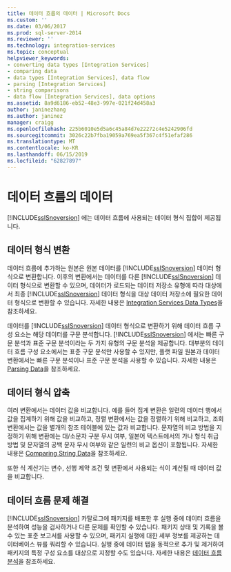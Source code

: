```yaml
---
title: 데이터 흐름의 데이터 | Microsoft Docs
ms.custom: ''
ms.date: 03/06/2017
ms.prod: sql-server-2014
ms.reviewer: ''
ms.technology: integration-services
ms.topic: conceptual
helpviewer_keywords:
- converting data types [Integration Services]
- comparing data
- data types [Integration Services], data flow
- parsing [Integration Services]
- string comparisons
- data flow [Integration Services], data options
ms.assetid: 8a9d6186-eb52-48e3-997e-021f24d458a3
author: janinezhang
ms.author: janinez
manager: craigg
ms.openlocfilehash: 225b6010e5d5a6c45a84d7e22272c4e5242906fd
ms.sourcegitcommit: 3026c22b7fba19059a769ea5f367c4f51efaf286
ms.translationtype: MT
ms.contentlocale: ko-KR
ms.lasthandoff: 06/15/2019
ms.locfileid: "62827897"
---
```

# <a name="data-in-data-flows"></a>데이터 흐름의 데이터
  [!INCLUDE[ssISnoversion](../../includes/ssisnoversion-md.md)] 에는 데이터 흐름에 사용되는 데이터 형식 집합이 제공됩니다.  
  
## <a name="data-type-conversion"></a>데이터 형식 변환  
 데이터 흐름에 추가하는 원본은 원본 데이터를 [!INCLUDE[ssISnoversion](../../includes/ssisnoversion-md.md)] 데이터 형식으로 변환합니다. 이후의 변환에서는 데이터를 다른 [!INCLUDE[ssISnoversion](../../includes/ssisnoversion-md.md)] 데이터 형식으로 변환할 수 있으며, 데이터가 로드되는 데이터 저장소 유형에 따라 대상에서 최종 [!INCLUDE[ssISnoversion](../../includes/ssisnoversion-md.md)] 데이터 형식을 대상 데이터 저장소에 필요한 데이터 형식으로 변환할 수 있습니다. 자세한 내용은 [Integration Services Data Types](integration-services-data-types.md)을 참조하세요.  
  
 데이터를 [!INCLUDE[ssISnoversion](../../includes/ssisnoversion-md.md)] 데이터 형식으로 변환하기 위해 데이터 흐름 구성 요소는 해당 데이터를 구문 분석합니다. [!INCLUDE[ssISnoversion](../../includes/ssisnoversion-md.md)] 에서는 빠른 구문 분석과 표준 구문 분석이라는 두 가지 유형의 구문 분석을 제공합니다. 대부분의 데이터 흐름 구성 요소에서는 표준 구문 분석만 사용할 수 있지만, 플랫 파일 원본과 데이터 변환에서는 빠른 구문 분석이나 표준 구문 분석을 사용할 수 있습니다. 자세한 내용은 [Parsing Data](parsing-data.md)을 참조하세요.  
  
## <a name="data-type-comparison"></a>데이터 형식 압축  
 여러 변환에서는 데이터 값을 비교합니다. 예를 들어 집계 변환은 일련의 데이터 행에서 값을 집계하기 위해 값을 비교하고, 정렬 변환에서는 값을 정렬하기 위해 비교하고, 조회 변환에서는 값을 별개의 참조 테이블에 있는 값과 비교합니다. 문자열의 비교 방법을 지정하기 위해 변환에는 대/소문자 구분 무시 여부, 일본어 텍스트에서의 가나 형식 취급 방법 및 문자열의 공백 문자 무시 여부와 같은 일련의 비교 옵션이 포함됩니다. 자세한 내용은 [Comparing String Data](comparing-string-data.md)을 참조하세요.  
  
 또한 식 계산기는 변수, 선행 제약 조건 및 변환에서 사용되는 식이 계산될 때 데이터 값을 비교합니다.  
  
## <a name="data-flow-troubleshooting"></a>데이터 흐름 문제 해결  
 [!INCLUDE[ssISnoversion](../../includes/ssisnoversion-md.md)] 카탈로그에 패키지를 배포한 후 실행 중에 데이터 흐름을 분석하여 성능을 검사하거나 다른 문제를 확인할 수 있습니다. 패키지 상태 및 기록을 볼 수 있는 표준 보고서를 사용할 수 있으며, 패키지 실행에 대한 세부 정보를 제공하는 데이터베이스 뷰를 쿼리할 수 있습니다. 실행 중에 데이터 탭을 동적으로 추가 및 제거하여 패키지의 특정 구성 요소를 대상으로 지정할 수도 있습니다. 자세한 내용은 [데이터 흐름 분석](data-flow.md)을 참조하세요.  
  
  
